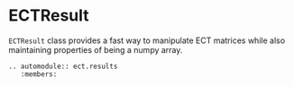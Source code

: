 # ECTResult

`ECTResult` class provides a fast way to manipulate ECT matrices while also maintaining properties of being a numpy array.


```{eval-rst}
.. automodule:: ect.results
   :members:
```